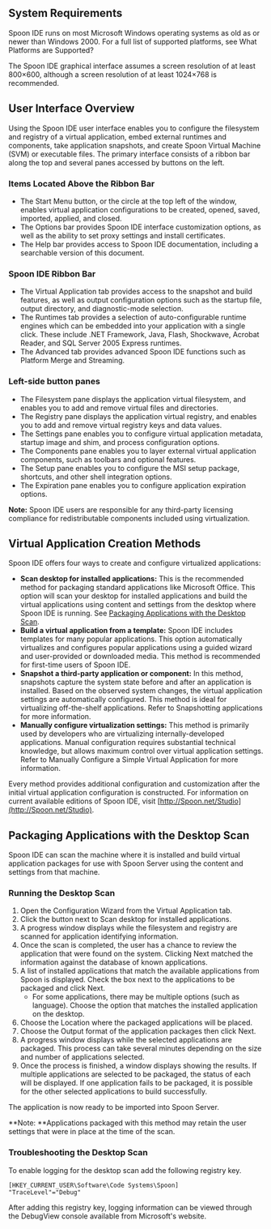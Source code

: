 ## System Requirements ##

Spoon IDE runs on most Microsoft Windows operating systems as old as or newer than Windows 2000. For a full list of supported platforms, see What Platforms are Supported?

The Spoon IDE graphical interface assumes a screen resolution of at least 800×600, although a screen resolution of at least 1024×768 is recommended.

## User Interface Overview ##

Using the Spoon IDE user interface enables you to configure the filesystem and registry of a virtual application, embed external runtimes and components, take application snapshots, and create Spoon Virtual Machine (SVM) or executable files. The primary interface consists of a ribbon bar along the top and several panes accessed by buttons on the left.

### Items Located Above the Ribbon Bar ###

- The Start Menu button, or the circle at the top left of the window, enables virtual application configurations to be created, opened, saved, imported, applied, and closed.
- The Options bar provides Spoon IDE interface customization options, as well as the ability to set proxy settings and install certificates.
- The Help bar provides access to Spoon IDE documentation, including a searchable version of this document.

### Spoon IDE Ribbon Bar ###

- The Virtual Application tab provides access to the snapshot and build features, as well as output configuration options such as the startup file, output directory, and diagnostic-mode selection.
- The Runtimes tab provides a selection of auto-configurable runtime engines which can be embedded into your application with a single click. These include .NET Framework, Java, Flash, Shockwave, Acrobat Reader, and SQL Server 2005 Express runtimes.
- The Advanced tab provides advanced Spoon IDE functions such as Platform Merge and Streaming.

### Left-side button panes ###

- The Filesystem pane displays the application virtual filesystem, and enables you to add and remove virtual files and directories.
- The Registry pane displays the application virtual registry, and enables you to add and remove virtual registry keys and data values.
- The Settings pane enables you to configure virtual application metadata, startup image and shim, and process configuration options.
- The Components pane enables you to layer external virtual application components, such as toolbars and optional features.
- The Setup pane enables you to configure the MSI setup package, shortcuts, and other shell integration options.
- The Expiration pane enables you to configure application expiration options.

**Note:** Spoon IDE users are responsible for any third-party licensing compliance for redistributable components included using virtualization.

## Virtual Application Creation Methods ##

Spoon IDE offers four ways to create and configure virtualized applications:

- **Scan desktop for installed applications:** This is the recommended method for packaging standard applications like Microsoft Office. This option will scan your desktop for installed applications and build the virtual applications using content and settings from the desktop where Spoon IDE is running. See [Packaging Applications with the Desktop Scan](#package-with-desktop-scan).
- **Build a virtual application from a template:** Spoon IDE includes templates for many popular applications. This option automatically virtualizes and configures popular applications using a guided wizard and user-provided or downloaded media. This method is recommended for first-time users of Spoon IDE.
- **Snapshot a third-party application or component:** In this method, snapshots capture the system state before and after an application is installed. Based on the observed system changes, the virtual application settings are automatically configured. This method is ideal for virtualizing off-the-shelf applications. Refer to Snapshotting applications for more information.
- **Manually configure virtualization settings:**  This method is primarily used by developers who are virtualizing internally-developed applications. Manual configuration requires substantial technical knowledge, but allows maximum control over virtual application settings. Refer to Manually Configure a Simple Virtual Application for more information.

Every method provides additional configuration and customization after the initial virtual application configuration is constructed. For information on current available editions of Spoon IDE, visit [http://Spoon.net/Studio](http://Spoon.net/Studio).

<a name="package-with-desktop-scan"></a>
## Packaging Applications with the Desktop Scan ##
Spoon IDE can scan the machine where it is installed and build virtual application packages for use with 
Spoon Server using the content and settings from that machine.

### Running the Desktop Scan ###



1. Open the Configuration Wizard from the Virtual Application tab.
2. Click the button next to Scan desktop for installed applications.
3. A progress window displays while the filesystem and registry are scanned for application identifying information.
4. Once the scan is completed, the user has a chance to review the application that were found on the system. Clicking Next matched the information against the database of known applications.
5. A list of installed applications that match the available applications from Spoon is displayed. Check the box next to the applications to be packaged and click Next.
	- For some applications, there may be multiple options (such as language). Choose the option that matches the installed application on the desktop.
6. Choose the Location where the packaged applications will be placed.
7. Choose the Output format of the application packages then click Next.
8. A progress window displays while the selected applications are packaged. This process can take several minutes depending on the size and number of applications selected.
9. Once the process is finished, a window displays showing the results. If multiple applications are selected to be packaged, the status of each will be displayed. If one application fails to be packaged, it is possible for the other selected applications to build successfully.

The application is now ready to be imported into Spoon Server.

**Note: **Applications packaged with this method may retain the user settings that were in place at the time of the scan.

### Troubleshooting the Desktop Scan ###
To enable logging for the desktop scan add the following registry key.


    [HKEY_CURRENT_USER\Software\Code Systems\Spoon]
    "TraceLevel"="Debug"

After adding this registry key, logging information can be viewed through the DebugView console available from Microsoft's website.